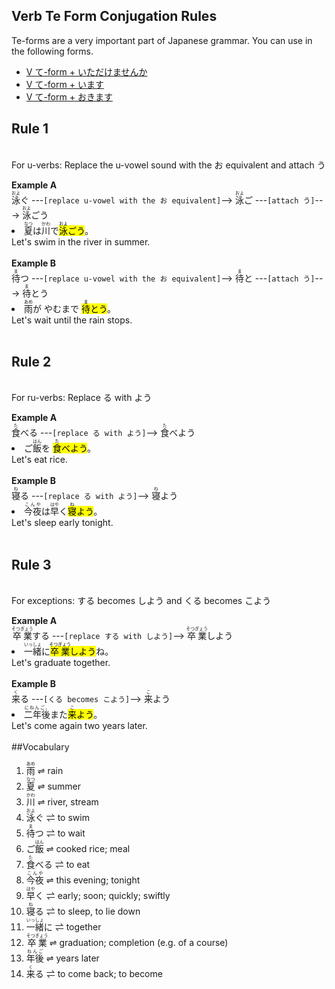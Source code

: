
## Verb Te Form Conjugation Rules 
Te-forms are a very important part of Japanese grammar. You can use in the following forms.
 
- [V て-form + いただけませんか](v_te-form_+_itadakemasenka.md)
- [V て-form + います](v_te-form_iru.md)
- [V て-form + おきます](v_te-form_okimasu.md)

## Rule 1 
<br>For u-verbs: Replace the u-vowel sound with the お equivalent and attach う<div class="grid-container"><div class="grid-item">  </div><div class="grid-item">  </div></div><b>Example A</b><br><ruby>泳<rp>（</rp><rt>およ</rt><rp>）</rp></ruby>ぐ ---`[replace u-vowel with the お equivalent]`--> <ruby>泳<rp>（</rp><rt>およ</rt><rp>）</rp></ruby>ご ---`[attach う]`---> <ruby>泳<rp>（</rp><rt>およ</rt><rp>）</rp></ruby>ごう<div class="grid-container"><div class="grid-item"> <li> <ruby>夏<rp>（</rp><rt>なつ</rt><rp>）</rp></ruby>は<ruby>川<rp>（</rp><rt>かわ</rt><rp>）</rp></ruby>で<mark class="light_green"><ruby>泳<rp>（</rp><rt>およ</rt><rp>）</rp></ruby>ごう</mark>。 </li> </div><div class="grid-item"> Let's swim in the river in summer. </div></div><br><b>Example B</b><br><ruby>待<rp>（</rp><rt>ま</rt><rp>）</rp></ruby>つ ---`[replace u-vowel with the お equivalent]`--> <ruby>待<rp>（</rp><rt>ま</rt><rp>）</rp></ruby>と ---`[attach う]`---> <ruby>待<rp>（</rp><rt>ま</rt><rp>）</rp></ruby>とう<br><div class="grid-container"><div class="grid-item"> <li> <ruby>雨<rp>（</rp><rt>あめ</rt><rp>）</rp></ruby>が やむまで <mark class="light_green"><ruby>待<rp>（</rp><rt>ま</rt><rp>）</rp></ruby>とう</mark>。 </li> </div><div class="grid-item"> Let's wait until the rain stops. </div></div><br>
## Rule 2 
<br>For ru-verbs: Replace る with よう<div class="grid-container"><div class="grid-item">  </div><div class="grid-item">  </div></div><b>Example A</b><br><ruby>食<rp>（</rp><rt>た</rt><rp>）</rp></ruby>べる ---`[replace る with よう]`--> <ruby>食<rp>（</rp><rt>た</rt><rp>）</rp></ruby>べよう<div class="grid-container"><div class="grid-item"> <li> ご<ruby>飯<rp>（</rp><rt>はん</rt><rp>）</rp></ruby>を <mark class="light_green"><ruby>食<rp>（</rp><rt>た</rt><rp>）</rp></ruby>べよう</mark>。 </li> </div><div class="grid-item"> Let's eat rice. </div></div><br><b>Example B</b><br><ruby>寝<rp>（</rp><rt>ね</rt><rp>）</rp></ruby>る ---`[replace る with よう]`--> <ruby>寝<rp>（</rp><rt>ね</rt><rp>）</rp></ruby>よう<br><div class="grid-container"><div class="grid-item"> <li> <ruby>今夜<rp>（</rp><rt>こんや</rt><rp>）</rp></ruby>は<ruby>早<rp>（</rp><rt>はや</rt><rp>）</rp></ruby>く<mark class="light_green"><ruby>寝<rp>（</rp><rt>ね</rt><rp>）</rp></ruby>よう</mark>。 </li> </div><div class="grid-item"> Let's sleep early tonight. </div></div><br>
## Rule 3 
<br>For exceptions: する becomes しよう and くる becomes こよう<div class="grid-container"><div class="grid-item">  </div><div class="grid-item">  </div></div><b>Example A</b><br><ruby>卒業<rp>（</rp><rt>そつぎょう</rt><rp>）</rp></ruby>する ---`[replace する with しよう]`--> <ruby>卒業<rp>（</rp><rt>そつぎょう</rt><rp>）</rp></ruby>しよう<br><div class="grid-container"><div class="grid-item"> <li> <ruby>一緒<rp>（</rp><rt>いっしょ</rt><rp>）</rp></ruby>に<mark class="light_green"><ruby>卒業<rp>（</rp><rt>そつぎょう</rt><rp>）</rp></ruby>しよう</mark>ね。 </li> </div><div class="grid-item"> Let's graduate together. </div></div><br><b>Example B</b><br><ruby>来<rp>（</rp><rt>く</rt><rp>）</rp></ruby>る ---`[くる becomes こよう]`--> <ruby>来<rp>（</rp><rt>こ</rt><rp>）</rp></ruby>よう<div class="grid-container"><div class="grid-item"> <li> <ruby>二年後<rp>（</rp><rt>にねんご、</rt><rp>）</rp></ruby>また<mark class="light_green"><ruby>来<rp>（</rp><rt>こ</rt><rp>）</rp></ruby>よう</mark>。 </li> </div><div class="grid-item"> Let's come again two years later. </div></div><br>
##Vocabulary
<ol><li><ruby>雨<rp>（</rp><rt>あめ</rt><rp>）</rp></ruby>  ⇌  rain</li><li><ruby>夏<rp>（</rp><rt>なつ</rt><rp>）</rp></ruby>  ⇌  summer</li><li><ruby>川<rp>（</rp><rt>かわ</rt><rp>）</rp></ruby>  ⇌  river, stream</li><li><ruby>泳<rp>（</rp><rt>およ</rt><rp>）</rp></ruby>ぐ  ⇌  to swim</li><li><ruby>待<rp>（</rp><rt>ま</rt><rp>）</rp></ruby>つ  ⇌  to wait</li><li>ご<ruby>飯<rp>（</rp><rt>はん</rt><rp>）</rp></ruby>  ⇌  cooked rice; meal</li><li><ruby>食<rp>（</rp><rt>た</rt><rp>）</rp></ruby>べる  ⇌  to eat</li><li><ruby>今夜<rp>（</rp><rt>こんや</rt><rp>）</rp></ruby>  ⇌  this evening; tonight</li><li><ruby>早<rp>（</rp><rt>はや</rt><rp>）</rp></ruby>く  ⇌  early; soon; quickly; swiftly</li><li><ruby>寝<rp>（</rp><rt>ね</rt><rp>）</rp></ruby>る  ⇌  to sleep, to lie down</li><li><ruby>一緒<rp>（</rp><rt>いっしょ</rt><rp>）</rp></ruby>に  ⇌  together</li><li><ruby>卒業<rp>（</rp><rt>そつぎょう</rt><rp>）</rp></ruby>  ⇌  graduation; completion (e.g. of a course)​</li><li><ruby>年後<rp>（</rp><rt>ねんご</rt><rp>）</rp></ruby>  ⇌  years later</li><li><ruby>来<rp>（</rp><rt>く</rt><rp>）</rp></ruby>る  ⇌  to come back; to become</li></ol>